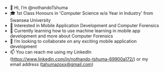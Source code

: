 - 👋 Hi, I’m @nothandoTshuma
- 🎓 1st Class Honours in 'Computer Science w/a Year in Industry' from Swansea University
- 👀 Interested in Mobile Application Development and Computer Forensics
- 🌱 Currently learning how to use machine learning in mobile app development and more about Computer Forensics
- 💞️ I’m looking to collaborate on any exciting mobile application development
- 📫 You can reach me using my LinkedIn (https://www.linkedin.com/in/nothando-tshuma-69900a172/) or my email address (tahumazoxx@gmail.com)

<!---
nothandoTshuma/nothandoTshuma is a ✨ special ✨ repository because its `README.md` (this file) appears on your GitHub profile.
You can click the Preview link to take a look at your changes.
--->
